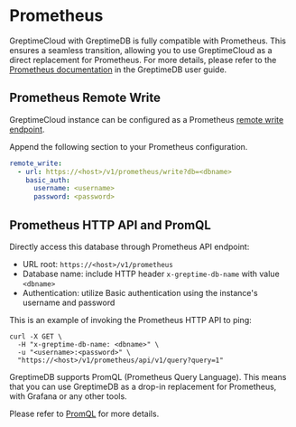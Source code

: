 # Prometheus

GreptimeCloud with GreptimeDB is fully compatible with Prometheus. This ensures
a seamless transition, allowing you to use GreptimeCloud as a direct replacement
for Prometheus. For more details, please refer to the [Prometheus
documentation](https://docs.greptime.com/user-guide/integrations/prometheus) in
the GreptimeDB user guide.

## Prometheus Remote Write

GreptimeCloud instance can be configured as a Prometheus [remote write
endpoint](https://prometheus.io/docs/prometheus/latest/configuration/configuration/#remote_write).

Append the following section to your Prometheus configuration.

```yaml
remote_write:
  - url: https://<host>/v1/prometheus/write?db=<dbname>
    basic_auth:
      username: <username>
      password: <password>

```

## Prometheus HTTP API and PromQL

Directly access this database through Prometheus API endpoint:

- URL root: `https://<host>/v1/prometheus`
- Database name: include HTTP header `x-greptime-db-name` with value `<dbname>`
- Authentication: utilize Basic authentication using the instance's username and
  password

This is an example of invoking the Prometheus HTTP API to ping:

```shell
curl -X GET \
  -H "x-greptime-db-name: <dbname>" \
  -u "<username>:<password>" \
  "https://<host>/v1/prometheus/api/v1/query?query=1"
```

GreptimeDB supports PromQL (Prometheus Query Language). This means that you can
use GreptimeDB as a drop-in replacement for Prometheus, with Grafana or any
other tools.

Please refer to
[PromQL](https://docs.greptime.com/user-guide/integrations/prometheus#prometheus-query-language)
for more details.
